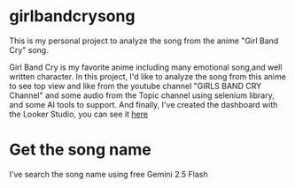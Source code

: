 # girlbandcrysong
This is my personal project to analyze the song from the anime "Girl Band Cry" song.

Girl Band Cry is my favorite anime including many emotional song,and well written character.
In this project, I'd like to analyze the song from this anime to see top view and like from the youtube channel "GIRLS BAND CRY Channel" and some audio from the Topic channel using selenium library, and some AI tools to support. And finally, I've created the dashboard with the Looker Studio, you can see it [here](https://lookerstudio.google.com/reporting/a03cb00c-a8a5-4daa-9edf-fa28696d7543)

# Get the song name
I've search the song name using free Gemini 2.5 Flash
